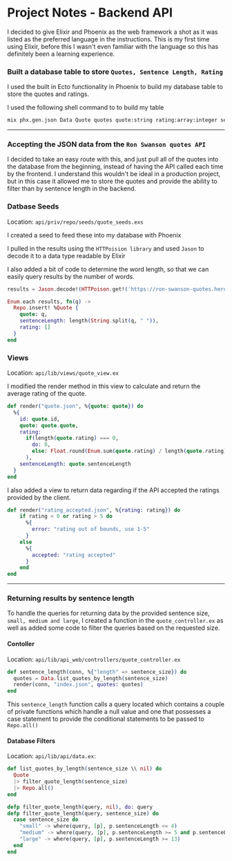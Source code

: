 # Project Notes - Backend API

I decided to give Elixir and Phoenix as the web framework a shot as it was listed as the preferred language in the instructions. This is my first time using Elixir, before this I wasn't even familiar with the language so this has definitely been a learning experience.


### Built a database table to store `Quotes, Sentence Length, Rating`

I used the built in Ecto functionality in Phoenix to build my database table to store the quotes and ratings.

I used the following shell command to to build my table

```bash
mix phx.gen.json Data Quote quotes quote:string rating:array:integer sentenceLength:integer
```
---

### Accepting the JSON data from the `Ron Swanson quotes API`

I decided to take an easy route with this, and just pull all of the quotes into the database from the beginning, instead of having the API called each time by the frontend. I understand this wouldn't be ideal in a production project, but in this case it allowed me to store the quotes and provide the ability to filter than by sentence length in the backend.

### Datbase Seeds
Location: `api/priv/repo/seeds/quote_seeds.exs`

I created a seed to feed these into my database with Phoenix

I pulled in the results using the `HTTPoision library` and used `Jason` to decode it to a data type readable by Elixir

I also added a bit of code to determine the word length, so that we can easily query results by the number of words.

```elixir
results = Jason.decode!(HTTPoison.get!('https://ron-swanson-quotes.herokuapp.com/v2/quotes/58').body)

Enum.each results, fn(q) ->
  Repo.insert! %Quote {
    quote: q,
    sentenceLength: length(String.split(q, " ")),
    rating: []
  }
end
```


### Views
Location: `api/lib/views/quote_view.ex`

I modified the render method in this view to calculate and return the average rating of the quote.

```elixir
def render("quote.json", %{quote: quote}) do
  %{
    id: quote.id,
    quote: quote.quote,
    rating:
      if(length(quote.rating) === 0,
        do: 0,
        else: Float.round(Enum.sum(quote.rating) / length(quote.rating), 2)
      ),
    sentenceLength: quote.sentenceLength
  }
end
```

I also added a view to return data regarding if the API accepted the ratings provided by the client.

```elixir
def render("rating_accepted.json", %{rating: rating}) do
    if rating < 0 or rating > 5 do
      %{
        error: "rating out of bounds, use 1-5"
      }
    else
      %{
        accepted: "rating accepted"
      }
    end
end
```

---

### Returning results by sentence length

To handle the queries for returning data by the provided sentence size, `small, medium and large`, I created a function in the `quote_controller.ex` as well as added some code to filter the queries based on the requested size.


#### Contoller

Location: `api/lib/api_web/controllers/quote_controller.ex`

```elixir
def sentence_length(conn, %{"length" => sentence_size}) do
  quotes = Data.list_quotes_by_length(sentence_size)
  render(conn, "index.json", quotes: quotes)
end
```

This `sentence_length` function calls a query located which contains a couple of private functions which handle a null value and one that possesses a case statement to provide the conditional statements to be passed to `Repo.all()`


#### Database Filters

Location: `api/lib/api/data.ex`:
```elixir
def list_quotes_by_length(sentence_size \\ nil) do
  Quote
  |> filter_quote_length(sentence_size)
  |> Repo.all()
end

defp filter_quote_length(query, nil), do: query
defp filter_quote_length(query, sentence_size) do
  case sentence_size do
    "small" -> where(query, [p], p.sentenceLength <= 4)
    "medium" -> where(query, [p], p.sentenceLength >= 5 and p.sentenceLength <= 12)
    "large" -> where(query, [p], p.sentenceLength >= 13)
  end
end
```
